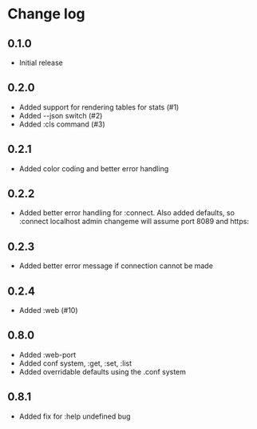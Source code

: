 # Change log

## 0.1.0
* Initial release

## 0.2.0
* Added support for rendering tables for stats (#1)
* Added --json switch (#2)
* Added :cls command (#3)

## 0.2.1
* Added color coding and better error handling

## 0.2.2
* Added better error handling for :connect. Also added defaults, so :connect localhost admin changeme will assume port 8089 and https:

## 0.2.3
* Added better error message if connection cannot be made

## 0.2.4
* Added :web (#10)

## 0.8.0
* Added :web-port
* Added conf system, :get, :set, :list
* Added overridable defaults using the .conf system

## 0.8.1
* Added fix for :help undefined bug


